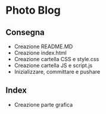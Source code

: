 Photo Blog
===

## Consegna
- Creazione README.MD
- Creazione index.html
- Creazione cartella CSS e style.css
- Creazione cartella JS e script.js
- Inizializzare, committare e pushare 

## Index
- Creazione parte grafica 
